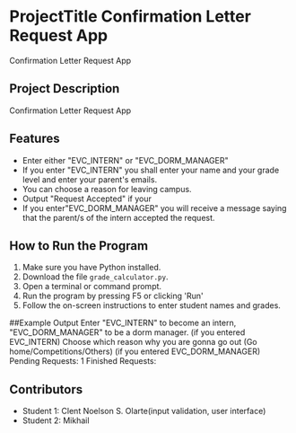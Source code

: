 # ProjectTitle   Confirmation Letter Request App 
Confirmation Letter Request App 
## Project Description
Confirmation Letter Request App
## Features
- Enter either "EVC_INTERN" or "EVC_DORM_MANAGER"
- If you enter "EVC_INTERN" you shall enter your name and your grade level and enter your parent's emails.
- You can choose a reason for leaving campus.
- Output "Request Accepted" if your 
- If you enter"EVC_DORM_MANAGER" you will receive a message saying that the parent/s of the intern accepted the request.


## How to Run the Program
1. Make sure you have Python installed.
2. Download the file `grade_calculator.py`.
3. Open a terminal or command prompt.
4. Run the program by pressing F5 or clicking 'Run' 
5. Follow the on-screen instructions to enter student names and grades.

##Example Output
Enter "EVC_INTERN" to become an intern, "EVC_DORM_MANAGER" to be a dorm manager.
(if you entered EVC_INTERN) Choose which reason why you are gonna go out (Go home/Competitions/Others)
(if you entered EVC_DORM_MANAGER) Pending Requests:  1
                                  Finished Requests:


## Contributors
- Student 1: Clent Noelson S. Olarte(input validation, user interface)
- Student 2: Mikhail  

